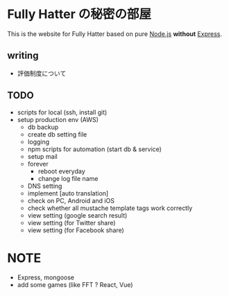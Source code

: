 
# Fully Hatter の秘密の部屋
This is the website for Fully Hatter based on pure [Node.js](https://nodejs.org) **without** [Express](https://expressjs.com/).


## writing
- 評価制度について


## TODO
- scripts for local (ssh, install git)
- setup production env (AWS)
    - db backup
    - create db setting file
    - logging
    - npm scripts for automation (start db & service)
    - setup mail
    - forever
        - reboot everyday
        - change log file name
    - DNS setting
    - implement [auto translation]
    - check on PC, Android and iOS
    - check whether all mustache template tags work correctly
    - view setting (google search result)
    - view setting (for Twitter share)
    - view setting (for Facebook share)


# NOTE
- Express, mongoose
- add some games (like FFT ? React, Vue)
